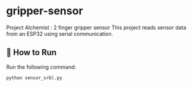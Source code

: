 # gripper-sensor
Project Alchemist : 2 finger gripper sensor
This project reads sensor data from an ESP32 using serial communication.

## 📌 How to Run
Run the following command:

```bash
python sensor_srbl.py

